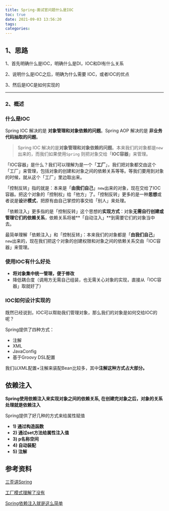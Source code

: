 ```yaml
---
title: Spring-面试官问题什么是IOC
toc: true
date: 2021-09-03 13:56:20
tags:
categories:
---
```




## 1、思路

1、首先明确什么是IOC，明确什么是DI，IOC和DI有什么关系

2、说明什么是IOC之后，明确为什么需要 IOC，或者IOC的优点

3、然后是IOC是如何实现的

---

### 2、概述

### 什么是IOC

Spring IOC 解决的是 **对象管理和对象依赖的问题**。Spring AOP 解决的是 **非业务代码抽取的问题**。

> Spring IOC 解决的是**对象管理和对象依赖的问题**。本来我们的对象都是`new`出来的，而我们如果使用`Spring` 则把对象交给「**IOC容器**」来管理。

「IOC容器」是什么？我们可以理解为是一个「**工厂**」，我们把对象都交由这个「工厂」来管理，包括对象的创建和对象之间的依赖关系等等。等我们要用到对象的时候，就从这个「工厂」里边取出来。

「控制反转」指的就是：本来是「**由我们自己**」`new`出来的对象，现在交给了IOC容器。把这个对象的「控制权」给「他方」了。「控制反转」更多的是一种**思想**或者说是**设计模式**，把原有由自己掌控的事交给「别人」来处理。

「依赖注入」更多指的是「控制反转」这个思想的**实现方式**：对象**无需自行创建或管理它们的依赖关系**，依赖关系将被**「自动注入」**到需要它们的对象当中去。

最简单理解「依赖注入」和「控制反转」：本来我们的对象都是「**由我们自己**」`new`出来的，现在我们把这个对象的创建权限和对象之间的依赖关系交由「IOC容器」来管理。

### 使用IOC有什么好处

- **将对象集中统一管理，便于修改**
- 降低耦合度（调用方无需自己组装，也无需关心对象的实现，直接从「IOC容器」取就好了）

### IOC如何设计实现的

既然已经说到，IOC可以帮助我们管理对象，那么我们的对象是如何交给IOC的呢？

Spring提供了四种方式：

- 注解
- XML
- JavaConfig
- 基于Groovy DSL配置

我们以XML配置+注解来装配Bean比较多，其中**注解这种方式占大部分。**



## 依赖注入

**Spring使用依赖注入来实现对象之间的依赖关系, 在创建完对象之后，对象的关系处理就是依赖注入**

Spring提供了好几种的方式来给属性赋值

- **1) 通过构造函数**
- **2) 通过set方法给属性注入值**
- **3) p名称空间**
- **4) 自动装配**
- **5) 注解**







## 参考资料

[三歪讲Spring](https://mp.weixin.qq.com/s?__biz=MzI4Njg5MDA5NA==&mid=2247487013&idx=1&sn=f0d8c292738eb49bcd09cb2f6458dc69&chksm=ebd74f24dca0c632fa3ef8f205a2dd5c96531f78a68eae805e15b84de0b59774196a188aed14&token=306734573&lang=zh_CN#rd)

[工厂模式理解了没有](https://mp.weixin.qq.com/s?__biz=MzI4Njg5MDA5NA==&mid=2247484243&idx=1&sn=972cbe6cdb578256e4d4771e7ca25de3&chksm=ebd74252dca0cb44419903758e8ca52d9ab287562f80be9365e305d6dcc2deaa45b40f9fd2e9&scene=21###wechat_redirect)

[Spring依赖注入就是这么简单](https://mp.weixin.qq.com/s?__biz=MzI4Njg5MDA5NA==&mid=2247483946&idx=1&sn=bb21dfd83cf51214b2789c9ae214410f&chksm=ebd7432bdca0ca3ded6ad9b50128d29267f1204bf5722e5a0501a1d38af995c1ee8e37ae27e7&scene=21###wechat_redirect)

